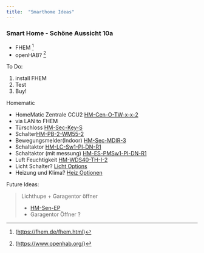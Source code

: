 ```yaml
---
title:  "Smarthome Ideas"
---
```


<h3> Smart Home - Schöne Aussicht 10a </h3>

+ FHEM [^1]<br>
+ openHAB? [^2]

To Do:<br>
1) install FHEM<br>
2) Test<br>
3) Buy!<br>

Homematic
 
- HomeMatic Zentrale CCU2 [HM-Cen-O-TW-x-x-2](http://www.eq-3.de/produkte/homematic/zentralen-und-gateways/homematic-zentrale-ccu-2.html#bestell_info)
- via LAN to FHEM
- Türschloss [HM-Sec-Key-S](http://www.eq-3.de/produkte/homematic/fenster-und-tueren/homematic-funk-tuerschlossantrieb-keymatic-inkl-funk-fernb.html#bestell_info)
- Schalter[HM-PB-2-WM55-2](http://www.eq-3.de/produkte/homematic/sicherheit-und-ueberwachung/hm-pb-2-wm55.html)
- Bewegungsmelder(Indoor) [HM-Sec-MDIR-3](http://www.eq-3.de/produkte/homematic/sicherheit-und-ueberwachung/homematic-funk-bewegungsmelder-innen.html)
- Schaltaktor [HM-LC-Sw1-Pl-DN-R1](http://www.eq-3.de/produkte/homematic/schalten-und-messen/homematic-funk-schaltaktor-1-fach-zwischenstecker.314.html)
- Schaltaktor (mit messung) [HM-ES-PMSw1-Pl-DN-R1](http://www.eq-3.de/produkte/homematic/schalten-und-messen/homematic-funk-schaltaktor-1-fach-mit-leistungsmessung-typ-f.html)
- Luft Feuchtigkeit [HM-WDS40-TH-I-2](http://www.eq-3.de/produkte/homematic/heizung-und-klima/hm-wds40-th-i.html)
- Licht Schalter? [Licht Options](http://www.eq-3.de/produkte/homematic/licht.html)
- Heizung und Klima? [Heiz Optionen](http://www.eq-3.de/produkte/homematic/heizung-und-klima.html)

Future Ideas:
> Lichthupe + Garagentor öffner 
> - [HM-Sen-EP](http://www.eq-3.de/produkte/homematic/sicherheit-und-ueberwachung/hm-sen-ep.html#bestell_info)
> - Garagentor Öffner ?


[^1]:(https://fhem.de/fhem.html)
[^2]:(https://www.openhab.org/)
